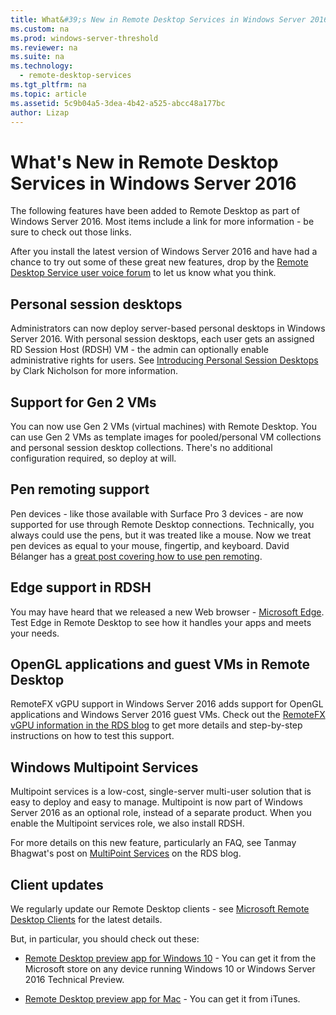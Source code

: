 ```yaml
---
title: What&#39;s New in Remote Desktop Services in Windows Server 2016
ms.custom: na
ms.prod: windows-server-threshold
ms.reviewer: na
ms.suite: na
ms.technology: 
  - remote-desktop-services
ms.tgt_pltfrm: na
ms.topic: article
ms.assetid: 5c9b04a5-3dea-4b42-a525-abcc48a177bc
author: Lizap
---
```

# What&#39;s New in Remote Desktop Services in Windows Server 2016
The following features have been added to Remote Desktop as part of Windows Server 2016. Most items include a link for more information \- be sure to check out those links.

After you install the latest version of Windows Server 2016 and have had a chance to try out some of these great new features, drop by the [Remote Desktop Service user voice forum](https://remotedesktop.uservoice.com/forums/266795-remote-desktop-services-for-enterprises) to let us know what you think.

## Personal session desktops
Administrators can now deploy server\-based personal desktops in Windows Server 2016. With personal session desktops, each user gets an assigned RD Session Host \(RDSH\) VM \- the admin can optionally enable administrative rights for users. See [Introducing Personal Session Desktops](http://social.technet.microsoft.com/wiki/contents/articles/31780.windows-server-2016-remote-desktop-services-introducing-personal-session-desktops.aspx) by Clark Nicholson for more information.

## Support for Gen 2 VMs
You can now use Gen 2 VMs \(virtual machines\) with Remote Desktop. You can use Gen 2 VMs as template images for pooled\/personal VM collections and personal session desktop collections. There's no additional configuration required, so deploy at will.

## Pen remoting support
Pen devices \- like those available with Surface Pro 3 devices \- are now supported for use through Remote Desktop connections. Technically, you always could use the pens, but it was treated like a mouse. Now we treat pen devices as equal to your mouse, fingertip, and keyboard. David Bélanger has a [great post  covering how to use pen remoting](http://blogs.msdn.com/b/rds/archive/2015/07/22/introducing-pen-remoting-for-windows-10-and-windows-server-2016.aspx).

## Edge support in RDSH
You may have heard that we released a new Web browser \- [Microsoft Edge](http://www.microsoft.com/en-us/windows/microsoft-edge). Test Edge in Remote Desktop to see how it handles your apps and meets your needs.

## OpenGL applications and guest VMs in Remote Desktop
RemoteFX vGPU support in Windows Server 2016 adds support for OpenGL applications and Windows Server 2016 guest VMs.  Check out the [RemoteFX vGPU information in the RDS blog](http://blogs.msdn.com/b/rds/archive/2014/11/05/remotefx-vgpu-updates-in-windows-server-next.aspx) to get more details and step\-by\-step instructions on how to test this support.

## Windows Multipoint Services
Multipoint services is a low\-cost, single\-server multi\-user solution that is easy to deploy and easy to manage. Multipoint is now part of Windows Server 2016 as an optional role, instead of a separate product. When you enable the Multipoint services role, we also install RDSH.

For more details on this new feature, particularly an FAQ, see Tanmay Bhagwat's post on [MultiPoint Services](http://blogs.msdn.com/b/rds/archive/2014/10/27/announcing-the-multipoint-services-role-in-window-server-vnext-technical-preview.aspx) on the RDS blog.

## Client updates
We regularly update our Remote Desktop clients \- see [Microsoft Remote Desktop Clients](https://technet.microsoft.com/library/dn473009.aspx) for the latest details.

But, in particular, you should check out these:

-   [Remote Desktop preview app for Windows 10](http://blogs.msdn.com/b/rds/archive/2015/07/10/test-drive-the-new-microsoft-remote-desktop-preview-app-for-windows-10.aspx) \- You can get it from the Microsoft store on any device running Windows 10 or Windows Server 2016 Technical Preview.

-   [Remote Desktop preview app for Mac](http://blogs.msdn.com/b/rds/archive/2015/08/11/introducing-the-new-microsoft-remote-desktop-preview-app-for-mac.aspx) \- You can get it from iTunes.


